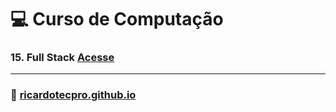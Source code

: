 # 💻 Curso de Computação

<!--

Bem-vindo ao repositório oficial do curso de Computação. Aqui você encontrará os conteúdos organizados por temas, com materiais de apoio, exercícios, exemplos de código e projetos.

## 📚 Conteúdo Programático

### Módulos:

### 00. Curso de Computação [Acesse](https://ricardotecpro.github.io/modulo_00_computacao/)
- Apresentação da disciplina de linguagem de programação [Acesse](./Login.md)
- Apresentação da Disciplina Desenvolvimento de Sistemas 
 


### 01. Lógica de Programação e Algoritmos [Acesse](https://ricardotecpro.github.io/modulo_01_logica_programacao/)
- Conceitos básicos de algoritmos
- Estruturas de decisão e repetição
- Variáveis, operadores e funções

### 02. Git GitHub Markdown [Acesse](https://ricardotecpro.github.io/modulo_02_git_github_markdown/)
- Controle de versão com Git
- Fluxos de trabalho (branch, merge, pull request)
- Publicação de projetos com GitHub Pages

### 03. Web HTML e CSS [Acesse](https://ricardotecpro.github.io/modulo_03_html_css/)
- Estrutura de páginas HTML
- Estilização com CSS
- Layouts responsivos

### 04. Java [Acesse](https://ricardotecpro.github.io/modulo_04_java/)
- Fundamentos da linguagem
- Programação orientada a objetos
- Lambda expressions
- Coleções e Streams

### 05. Banco de Dados SQL [Acesse](https://ricardotecpro.github.io/modulo_05_banco_dados/)
**SGBDs Relacionais:**
- MySQL
- PostgreSQL
- H2
- SQLite
**Bancos de Dados NoSQL:**
- Cassandra
- MongoDB

### 06. JavaScript Node.js [Acesse](https://ricardotecpro.github.io/modulo_06_javascript/)
- Sintaxe e estruturas básicas
- Manipulação do DOM
- Programação assíncrona

### 07. Análise de Sistemas UML [Acesse](https://ricardotecpro.github.io/modulo_07_analise_uml/)
- Engenharia de Requisitos
- Modelagem com UML

### 08. Ferramentas de Desenvolvimento [Acesse](https://ricardotecpro.github.io/modulo_08_ferramentas/) 
- Linux e terminal
- IDEs e editores
- Docker e containers
- Composer, NGINX
- Kubernetes (K8s)
- Jenkins e CI/CD
- Terraform
- Trello

### 09. Back-End [Acesse](https://ricardotecpro.github.io/modulo_09_backend/)
- APIs RESTful
- APIs WebSockets
- Operações CRUD
- ORM (Object-Relational Mapping)
- DTO (Data Transfer Object)

### 10. Front-End [Acesse](https://ricardotecpro.github.io/modulo_10_frontend/)
- Angular
- React
- Vue.js

### 11. Mobile [Acesse](https://ricardotecpro.github.io/modulo_11_mobile/)
- Android
- Ionic
- React Native
- Flutter

### 12. Estrutura de Dados [Acesse](https://ricardotecpro.github.io/modulo_12_estrutura_dados/)
- Listas, pilhas e filas
- Árvores e grafos
- Algoritmos de ordenação e busca

### 13. Python [Acesse](https://ricardotecpro.github.io/modulo_13_python/)
- Dados
- Web
- Automação
- IoT



### 14. Rust [Acesse](https://ricardotecpro.github.io/modulo_14_rust/)

-->

### 15. Full Stack [Acesse](https://ricardotecpro.github.io/modulo_15_fullstack/)



<!--
 
### 16. DevOps e Cloud [Acesse](https://ricardotecpro.github.io/modulo_16_devops_cloud/)

### 17. Paradigmas de Programação [Acesse](https://ricardotecpro.github.io/modulo_17_paradigmas/)

### 18. Padrões de Projeto [Acesse](https://ricardotecpro.github.io/modulo_18_padroes_projeto/)

-->


---

### 🚀 [ricardotecpro.github.io](https://ricardotecpro.github.io/)
